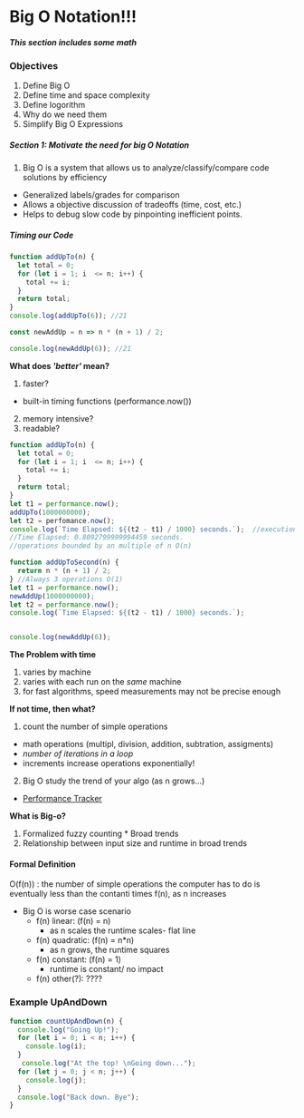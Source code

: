 # Big O Notation!!!

#### *This section includes some math*

### Objectives
1. Define Big O
2. Define time and space complexity
3. Define logorithm
4. Why do we need them
5. Simplify Big O Expressions

##### Section 1: Motivate the need for big O Notation
1. Big O is a system that allows us to analyze/classify/compare code solutions by efficiency
  * Generalized labels/grades for comparison
  * Allows a objective discussion of tradeoffs (time, cost, etc.)
  * Helps to debug slow code by pinpointing inefficient points.

##### Timing our Code
```javascript
function addUpTo(n) {
  let total = 0;
  for (let i = 1; i  <= n; i++) {
    total += i;
  }
  return total;
}
console.log(addUpTo(6)); //21

const newAddUp = n => n * (n + 1) / 2;

console.log(newAddUp(6)); //21
```
**What does *'better'* mean?**
1. faster?
  * built-in timing functions (performance.now())
2. memory intensive?
3. readable?

```javascript
function addUpTo(n) {
  let total = 0;
  for (let i = 1; i  <= n; i++) {
    total += i;
  }
  return total;
}
let t1 = performance.now();
addUpTo(1000000000);
let t2 = perfomance.now();
console.log(`Time Elapsed: ${(t2 - t1) / 1000} seconds.`);  //execution time from window opening until completion
//Time Elapsed: 0.8092799999994459 seconds.
//operations bounded by an multiple of n O(n)

function addUpToSecond(n) {
  return n * (n + 1) / 2;
} //Always 3 operations O(1)
let t1 = performance.now();
newAddUp(1000000000);
let t2 = performance.now();
console.log(`Time Elapsed: ${(t2 - t1) / 1000} seconds.`);


console.log(newAddUp(6));
```

**The Problem with time**
1. varies by machine
2. varies with each run on the *same* machine
3. for fast algorithms, speed measurements may not be precise enough


**If not time, then what?**
1. count the number of simple operations
  * math operations (multipl, division, addition, subtration, assigments)
  * *number of iterations in a loop*
  * increments increase operations exponentially!
2. Big O study the trend of your algo (as n grows...)  
  * [Performance Tracker](https://rithmschool.github.io/function-timer-demo/)


  **What is Big-o?**
  1. Formalized fuzzy counting
    * Broad trends
  2. Relationship between input size and runtime in broad trends
  #### Formal Definition
  O(f(n)) :   the number of simple operations the computer has to do is eventually less than the contanti times f(n), as n increases
* Big O is worse case scenario
  * f(n) linear: (f(n) = n)
    * as n scales the runtime scales- flat line
  * f(n) quadratic: (f(n) = n*n)
    * as n grows, the runtime squares
  * f(n) constant: (f(n) = 1)
    * runtime is constant/ no impact
  * f(n) other(?): ????


### Example UpAndDown
```javascript
function countUpAndDown(n) {
  console.log("Going Up!");
  for (let i = 0; i < n; i++) {
    console.log(i);
  }
   console.log("At the top! \nGoing down...");
  for (let j = 0; j < n; j++) {
    console.log(j);
  }
  console.log("Back down. Bye");
}